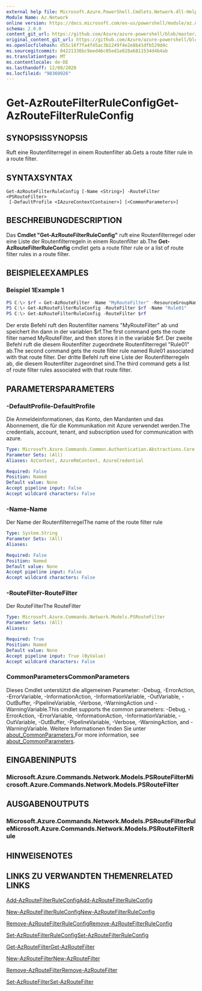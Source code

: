 ```yaml
---
external help file: Microsoft.Azure.PowerShell.Cmdlets.Network.dll-Help.xml
Module Name: Az.Network
online version: https://docs.microsoft.com/en-us/powershell/module/az.network/get-azroutefilterruleconfig
schema: 2.0.0
content_git_url: https://github.com/Azure/azure-powershell/blob/master/src/Network/Network/help/Get-AzRouteFilterRuleConfig.md
original_content_git_url: https://github.com/Azure/azure-powershell/blob/master/src/Network/Network/help/Get-AzRouteFilterRuleConfig.md
ms.openlocfilehash: d55c16f7fa4f45ac3b1249f4e2e8b41dfb529d4c
ms.sourcegitcommit: 04221336bc9eed46c05ed1e828a6811534d4b4ab
ms.translationtype: MT
ms.contentlocale: de-DE
ms.lasthandoff: 12/08/2020
ms.locfileid: "98369926"
---
```

# <span data-ttu-id="f669e-101">Get-AzRouteFilterRuleConfig</span><span class="sxs-lookup"><span data-stu-id="f669e-101">Get-AzRouteFilterRuleConfig</span></span>

## <span data-ttu-id="f669e-102">SYNOPSIS</span><span class="sxs-lookup"><span data-stu-id="f669e-102">SYNOPSIS</span></span>
<span data-ttu-id="f669e-103">Ruft eine Routenfilterregel in einem Routenfilter ab.</span><span class="sxs-lookup"><span data-stu-id="f669e-103">Gets a route filter rule in a route filter.</span></span>

## <span data-ttu-id="f669e-104">SYNTAX</span><span class="sxs-lookup"><span data-stu-id="f669e-104">SYNTAX</span></span>

```
Get-AzRouteFilterRuleConfig [-Name <String>] -RouteFilter <PSRouteFilter>
 [-DefaultProfile <IAzureContextContainer>] [<CommonParameters>]
```

## <span data-ttu-id="f669e-105">BESCHREIBUNG</span><span class="sxs-lookup"><span data-stu-id="f669e-105">DESCRIPTION</span></span>
<span data-ttu-id="f669e-106">Das **Cmdlet "Get-AzRouteFilterRuleConfig"** ruft eine Routenfilterregel oder eine Liste der Routenfilterregeln in einem Routenfilter ab.</span><span class="sxs-lookup"><span data-stu-id="f669e-106">The **Get-AzRouteFilterRuleConfig** cmdlet gets a route filter rule or a list of route filter rules in a route filter.</span></span>

## <span data-ttu-id="f669e-107">BEISPIELE</span><span class="sxs-lookup"><span data-stu-id="f669e-107">EXAMPLES</span></span>

### <span data-ttu-id="f669e-108">Beispiel 1</span><span class="sxs-lookup"><span data-stu-id="f669e-108">Example 1</span></span>
```powershell
PS C:\> $rf = Get-AzRouteFilter -Name "MyRouteFilter" -ResourceGroupName "MyResourceGroup"
PS C:\> Get-AzRouteFilterRuleConfig -RouteFilter $rf -Name "Rule01"
PS C:\> Get-AzRouteFilterRuleConfig -RouteFilter $rf
```

<span data-ttu-id="f669e-109">Der erste Befehl ruft den Routenfilter namens "MyRouteFilter" ab und speichert ihn dann in der variablen $rf.</span><span class="sxs-lookup"><span data-stu-id="f669e-109">The first command gets the route filter named MyRouteFilter, and then stores it in the variable $rf.</span></span>
<span data-ttu-id="f669e-110">Der zweite Befehl ruft die diesem Routenfilter zugeordnete Routenfilterregel "Rule01" ab.</span><span class="sxs-lookup"><span data-stu-id="f669e-110">The second command gets the route filter rule named Rule01 associated with that route filter.</span></span>
<span data-ttu-id="f669e-111">Der dritte Befehl ruft eine Liste der Routenfilterregeln ab, die diesem Routenfilter zugeordnet sind.</span><span class="sxs-lookup"><span data-stu-id="f669e-111">The third command gets a list of route filter rules associated with that route filter.</span></span>

## <span data-ttu-id="f669e-112">PARAMETERS</span><span class="sxs-lookup"><span data-stu-id="f669e-112">PARAMETERS</span></span>

### <span data-ttu-id="f669e-113">-DefaultProfile</span><span class="sxs-lookup"><span data-stu-id="f669e-113">-DefaultProfile</span></span>
<span data-ttu-id="f669e-114">Die Anmeldeinformationen, das Konto, den Mandanten und das Abonnement, die für die Kommunikation mit Azure verwendet werden.</span><span class="sxs-lookup"><span data-stu-id="f669e-114">The credentials, account, tenant, and subscription used for communication with azure.</span></span>

```yaml
Type: Microsoft.Azure.Commands.Common.Authentication.Abstractions.Core.IAzureContextContainer
Parameter Sets: (All)
Aliases: AzContext, AzureRmContext, AzureCredential

Required: False
Position: Named
Default value: None
Accept pipeline input: False
Accept wildcard characters: False
```

### <span data-ttu-id="f669e-115">-Name</span><span class="sxs-lookup"><span data-stu-id="f669e-115">-Name</span></span>
<span data-ttu-id="f669e-116">Der Name der Routenfilterregel</span><span class="sxs-lookup"><span data-stu-id="f669e-116">The name of the route filter rule</span></span>

```yaml
Type: System.String
Parameter Sets: (All)
Aliases:

Required: False
Position: Named
Default value: None
Accept pipeline input: False
Accept wildcard characters: False
```

### <span data-ttu-id="f669e-117">-RouteFilter</span><span class="sxs-lookup"><span data-stu-id="f669e-117">-RouteFilter</span></span>
<span data-ttu-id="f669e-118">Der RouteFilter</span><span class="sxs-lookup"><span data-stu-id="f669e-118">The RouteFilter</span></span>

```yaml
Type: Microsoft.Azure.Commands.Network.Models.PSRouteFilter
Parameter Sets: (All)
Aliases:

Required: True
Position: Named
Default value: None
Accept pipeline input: True (ByValue)
Accept wildcard characters: False
```

### <span data-ttu-id="f669e-119">CommonParameters</span><span class="sxs-lookup"><span data-stu-id="f669e-119">CommonParameters</span></span>
<span data-ttu-id="f669e-120">Dieses Cmdlet unterstützt die allgemeinen Parameter: -Debug, -ErrorAction, -ErrorVariable, -InformationAction, -InformationVariable, -OutVariable, -OutBuffer, -PipelineVariable, -Verbose, -WarningAction und -WarningVariable.</span><span class="sxs-lookup"><span data-stu-id="f669e-120">This cmdlet supports the common parameters: -Debug, -ErrorAction, -ErrorVariable, -InformationAction, -InformationVariable, -OutVariable, -OutBuffer, -PipelineVariable, -Verbose, -WarningAction, and -WarningVariable.</span></span> <span data-ttu-id="f669e-121">Weitere Informationen finden Sie unter [about_CommonParameters.](http://go.microsoft.com/fwlink/?LinkID=113216)</span><span class="sxs-lookup"><span data-stu-id="f669e-121">For more information, see [about_CommonParameters](http://go.microsoft.com/fwlink/?LinkID=113216).</span></span>

## <span data-ttu-id="f669e-122">EINGABEN</span><span class="sxs-lookup"><span data-stu-id="f669e-122">INPUTS</span></span>

### <span data-ttu-id="f669e-123">Microsoft.Azure.Commands.Network.Models.PSRouteFilter</span><span class="sxs-lookup"><span data-stu-id="f669e-123">Microsoft.Azure.Commands.Network.Models.PSRouteFilter</span></span>

## <span data-ttu-id="f669e-124">AUSGABEN</span><span class="sxs-lookup"><span data-stu-id="f669e-124">OUTPUTS</span></span>

### <span data-ttu-id="f669e-125">Microsoft.Azure.Commands.Network.Models.PSRouteFilterRule</span><span class="sxs-lookup"><span data-stu-id="f669e-125">Microsoft.Azure.Commands.Network.Models.PSRouteFilterRule</span></span>

## <span data-ttu-id="f669e-126">HINWEISE</span><span class="sxs-lookup"><span data-stu-id="f669e-126">NOTES</span></span>

## <span data-ttu-id="f669e-127">LINKS ZU VERWANDTEN THEMEN</span><span class="sxs-lookup"><span data-stu-id="f669e-127">RELATED LINKS</span></span>

[<span data-ttu-id="f669e-128">Add-AzRouteFilterRuleConfig</span><span class="sxs-lookup"><span data-stu-id="f669e-128">Add-AzRouteFilterRuleConfig</span></span>](./Add-AzRouteFilterRuleConfig.md)

[<span data-ttu-id="f669e-129">New-AzRouteFilterRuleConfig</span><span class="sxs-lookup"><span data-stu-id="f669e-129">New-AzRouteFilterRuleConfig</span></span>](./New-AzRouteFilterRuleConfig.md)

[<span data-ttu-id="f669e-130">Remove-AzRouteFilterRuleConfig</span><span class="sxs-lookup"><span data-stu-id="f669e-130">Remove-AzRouteFilterRuleConfig</span></span>](./Remove-AzRouteFilterRuleConfig.md)

[<span data-ttu-id="f669e-131">Set-AzRouteFilterRuleConfig</span><span class="sxs-lookup"><span data-stu-id="f669e-131">Set-AzRouteFilterRuleConfig</span></span>](./Set-AzRouteFilterRuleConfig.md)

[<span data-ttu-id="f669e-132">Get-AzRouteFilter</span><span class="sxs-lookup"><span data-stu-id="f669e-132">Get-AzRouteFilter</span></span>](./Get-AzRouteFilter.md)

[<span data-ttu-id="f669e-133">New-AzRouteFilter</span><span class="sxs-lookup"><span data-stu-id="f669e-133">New-AzRouteFilter</span></span>](./New-AzRouteFilter.md)

[<span data-ttu-id="f669e-134">Remove-AzRouteFilter</span><span class="sxs-lookup"><span data-stu-id="f669e-134">Remove-AzRouteFilter</span></span>](./Remove-AzRouteFilter.md)

[<span data-ttu-id="f669e-135">Set-AzRouteFilter</span><span class="sxs-lookup"><span data-stu-id="f669e-135">Set-AzRouteFilter</span></span>](./Set-AzRouteFilter.md)
